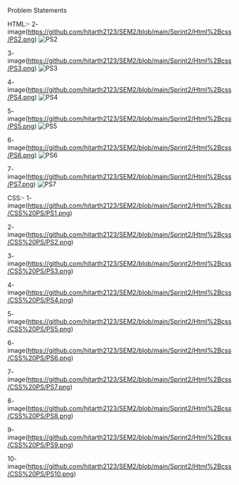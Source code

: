Problem Statements


HTML:-
2- image(https://github.com/hitarth2123/SEM2/blob/main/Sprint2/Html%2Bcss/PS2.png)
![PS2](https://github.com/user-attachments/assets/4987efb4-c922-4070-8fe4-4c7fd12fa8ef)


3- image(https://github.com/hitarth2123/SEM2/blob/main/Sprint2/Html%2Bcss/PS3.png)
![PS3](https://github.com/user-attachments/assets/a7c0e729-8075-48db-bed7-f0b570bd62e3)


4- image(https://github.com/hitarth2123/SEM2/blob/main/Sprint2/Html%2Bcss/PS4.png)
![PS4](https://github.com/user-attachments/assets/342ce2c7-052a-41c9-8d14-7feedfbe81fa)


5- image(https://github.com/hitarth2123/SEM2/blob/main/Sprint2/Html%2Bcss/PS5.png)
![PS5](https://github.com/user-attachments/assets/12296212-a20e-4ba2-a87e-4fa161e7782b)


6- image(https://github.com/hitarth2123/SEM2/blob/main/Sprint2/Html%2Bcss/PS6.png)
![PS6](https://github.com/user-attachments/assets/c37c4b79-c73c-4875-841c-9950670567d8)


7- image(https://github.com/hitarth2123/SEM2/blob/main/Sprint2/Html%2Bcss/PS7.png)
![PS7](https://github.com/user-attachments/assets/01ed2a52-06a0-4f2d-b49c-df6de021db24)


CSS:-
1- image(https://github.com/hitarth2123/SEM2/blob/main/Sprint2/Html%2Bcss/CSS%20PS/PS1.png)

2- image(https://github.com/hitarth2123/SEM2/blob/main/Sprint2/Html%2Bcss/CSS%20PS/PS2.png)

3- image(https://github.com/hitarth2123/SEM2/blob/main/Sprint2/Html%2Bcss/CSS%20PS/PS3.png)

4- image(https://github.com/hitarth2123/SEM2/blob/main/Sprint2/Html%2Bcss/CSS%20PS/PS4.png)

5- image(https://github.com/hitarth2123/SEM2/blob/main/Sprint2/Html%2Bcss/CSS%20PS/PS5.png)

6- image(https://github.com/hitarth2123/SEM2/blob/main/Sprint2/Html%2Bcss/CSS%20PS/PS6.png)

7- image(https://github.com/hitarth2123/SEM2/blob/main/Sprint2/Html%2Bcss/CSS%20PS/PS7.png)

8- image(https://github.com/hitarth2123/SEM2/blob/main/Sprint2/Html%2Bcss/CSS%20PS/PS8.png)

9- image(https://github.com/hitarth2123/SEM2/blob/main/Sprint2/Html%2Bcss/CSS%20PS/PS9.png)

10- image(https://github.com/hitarth2123/SEM2/blob/main/Sprint2/Html%2Bcss/CSS%20PS/PS10.png)